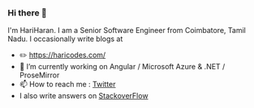 ### Hi there 👋

<!--
**gethari/gethari** is a ✨ _special_ ✨ repository because its `README.md` (this file) appears on your GitHub profile.

Here are some ideas to get you started:

- 🔭 I’m currently working on ...
- 🌱 I’m currently learning ...
- 👯 I’m looking to collaborate on ...
- 🤔 I’m looking for help with ...
- 💬 Ask me about ...
- 📫 How to reach me: ...
- 😄 Pronouns: ...
- ⚡ Fun fact: ...
-->

I'm HariHaran. I am a Senior Software Engineer from Coimbatore, Tamil Nadu. I occasionally write blogs at

- :pencil2: https://haricodes.com/
- 🔭 I’m currently working on Angular / Microsoft Azure & .NET / ProseMirror
- 📫 How to reach me : [Twitter](https://twitter.com/get_hariharan)
- I also write answers on [StackoverFlow](https://stackoverflow.com/users/8368871/hariharan)

